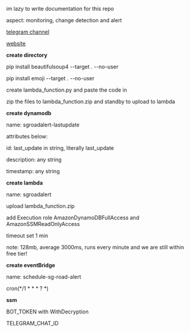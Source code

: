 im lazy to write documentation for this repo

aspect: monitoring, change detection and alert

[telegram channel](https://t.me/RoadAlertSG)

[website](https://onemotoring.lta.gov.sg/content/onemotoring/home/driving/traffic_information/traffic_updates_and_road_closures.html#traffic-updates)

**create directory**

pip install beautifulsoup4 --target . --no-user

pip install emoji --target . --no-user

create lambda_function.py and paste the code in

zip the files to lambda_function.zip and standby to upload to lambda

**create dynamodb**

name: sgroadalert-lastupdate

attributes below:

id: last_update in string, literally last_update

description: any string 

timestamp: any string 

**create lambda**

name: sgroadalert

upload lambda_function.zip

add Execution role AmazonDynamoDBFullAccess and AmazonSSMReadOnlyAccess

timeout set 1 min

note: 128mb, average 3000ms, runs every minute and we are still within free tier!

**create eventBridge**

name: schedule-sg-road-alert

cron(*/1 * * * ? *)

**ssm**

BOT_TOKEN with WithDecryption

TELEGRAM_CHAT_ID

